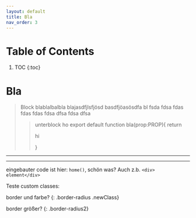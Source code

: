 ```yaml
---
layout: default
title: Bla
nav_order: 3
---
```

# Table of Contents
1. TOC
{:toc}

# Bla

> Block blablalbalbla
> blajasdfjlsfjösd
> basdfjöasösdfa
> bl  fsda fdsa fdas fdas fdas fdsa dfsa fdsa dfsa
>> unterblock
> ho
    export default function bla(prop:PROP){
    return <p> hi</p>}
***
***

eingebauter code ist hier: `home()`, schön was? Auch z.b. `<div> element</div>`

Teste custom classes:

border und farbe?
{: .border-radius .newClass}

border größer?
{: .border-radius2}
